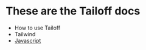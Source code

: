 # These are the Tailoff docs

- How to use Tailoff
- Tailwind
- [Javascript](./javascript/index.md)
